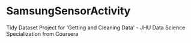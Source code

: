 # SamsungSensorActivity
Tidy Dataset Project for 'Getting and Cleaning Data' - JHU Data Science Specialization from Coursera

